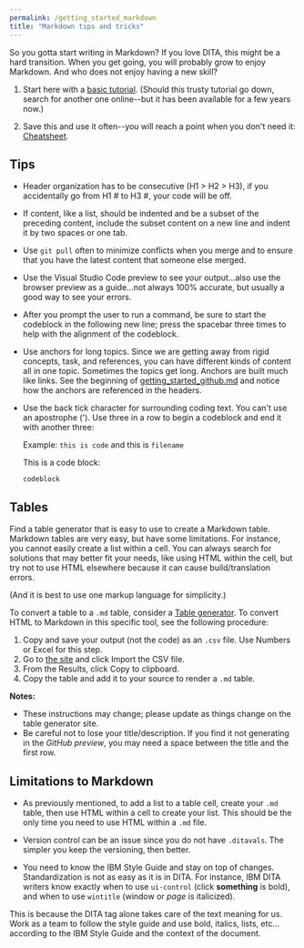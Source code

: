 ```yaml
---
permalink: /getting_started_markdown
title: "Markdown tips and tricks"
---
```


So you gotta start writing in Markdown? If you love DITA, this might be a hard transition. When you get going, you will probably grow to enjoy Markdown. And who does not enjoy having a new skill?

1. Start here with a [basic tutorial](https://www.markdowntutorial.com/). (Should this trusty tutorial go down, search for another one online--but it has been available for a few years now.)
   
2. Save this and use it often--you will reach a point when you don't need it: [Cheatsheet](https://github.com/adam-p/markdown-here/wiki/Markdown-Cheatsheet).

## Tips
   
- Header organization has to be consecutive (H1 > H2 > H3), if you accidentally go from H1 # to H3 #, your code will be off.
- If content, like a list, should be indented and be a subset of the preceding content, include the subset content on a new line and indent it by two spaces or one tab. 
- Use `git pull` often to minimize conflicts when you merge and to ensure that you have the latest content that someone else merged. 
- Use the Visual Studio Code preview to see your output...also use the browser preview as a guide...not always 100% accurate, but usually a good way to see your errors.
- After you prompt the user to run a command, be sure to start the codeblock in the following new line; press the spacebar three times to help with the alignment of the codeblock.
- Use anchors for long topics. Since we are getting away from rigid concepts, task, and references, you can have different kinds of content all in one topic. Sometimes the topics get long. Anchors are built much like links. See the beginning of [getting_started_github.md](getting_started_github.md) and notice how the anchors are referenced in the headers.
- Use the back tick character for surrounding coding text. You can't use an apostrophe ('). Use three in a row to begin a codeblock and end it with another three:

   Example: `this is code` and this is `filename` 

   This is a code block:

   ```
   codeblock
   ```

## Tables

Find a table generator that is easy to use to create a Markdown table. Markdown tables are very easy, but have some limitations. For instance, you cannot easily create a list within a cell. You can always search for solutions that may better fit your needs, like using HTML within the cell, but try not to use HTML elsewhere because it can cause build/translation errors. 

(And it is best to use one markup language for simplicity.)


To convert a table to a `.md` table, consider a [Table generator](https://www.tablesgenerator.com/markdown_tables). To convert HTML to Markdown in this specific tool, see the following procedure:


1. Copy and save your output (not the code) as an `.csv` file. Use Numbers or Excel for this step.
2. Go to [the site](www.tablesgenerator.com) and click Import the CSV file.
3. From the Results, click Copy to clipboard.
4. Copy the table and add it to your source to render a `.md` table.

**Notes:**

- These instructions may change; please update as things change on the table generator site.
- Be careful not to lose your title/description. If you find it not generating in the _GitHub preview_, you may need a space between the title and the first row.

## Limitations to Markdown

- As previously mentioned, to add a list to a table cell, create your `.md` table, then use HTML within a cell to create your list. This should be the only time you need to use HTML within a `.md` file.

- Version control can be an issue since you do not have `.ditavals`. The simpler you keep the versioning, then better.

- You need to know the IBM Style Guide and stay on top of changes. Standardization is not as easy as it is in DITA. For instance, IBM DITA writers know exactly when to use `ui-control` (click **something** is bold), and when to use `wintitle` (window or _page_ is italicized). 

This is because the DITA tag alone takes care of the text meaning for us. Work as a team to follow the style guide and use bold, italics, lists, etc... according to the IBM Style Guide and the context of the document. 

